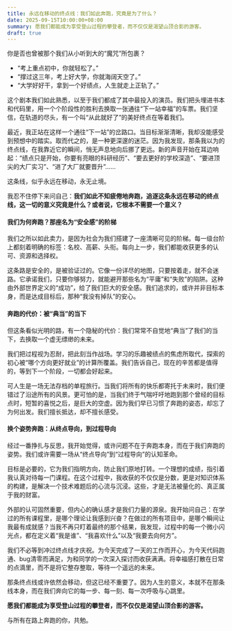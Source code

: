 ```yaml
---
title: 永远在移动的终点线：我们如此奔跑，究竟是为了什么？
date: 2025-09-15T10:00:00+08:00
summary: 愿我们都能成为享受登山过程的攀登者，而不仅仅是渴望山顶合影的游客。
draft: true
---
```

你是否也曾被那个我们从小听到大的“魔咒”所包裹？
*   “考上重点初中，你就轻松了。”  
* “撑过这三年，考上好大学，你就海阔天空了。”  
* “大学好好干，拿到一个好绩点，人生就走上正轨了。”

这个剧本我们如此熟悉，以至于我们都成了其中最投入的演员。我们把头埋进书本和代码里，用一个个阶段性的胜利去换取一张通往“下一站幸福”的车票。我们坚信，在轨道的尽头，有一个叫“从此就好了”的美好终点在等着我们。

最近，我正站在这样一个通往“下一站”的岔路口。当目标渐渐清晰，我却没能感受到预想中的踏实。取而代之的，是一种更深邃的迷茫。因为我发现，那条我以为的终点线，在我靠近它的瞬间，悄无声息地向后挪了更远。新的声音开始在耳边响起：“绩点只是开始，你要有亮眼的科研经历”、“要去更好的学校深造”、“要进顶尖的大厂实习”、“进了大厂就要晋升”……

这条线，似乎永远在移动，永无止境。

我忍不住停下来问自己：**我们如此不知疲倦地奔跑，追逐这条永远在移动的终点线，这一切的意义究竟是什么？或者说，它根本不需要一个意义？**

#### **我们为何奔跑？那座名为“安全感”的阶梯**

我们之所以如此卖力，是因为社会为我们搭建了一座清晰可见的阶梯。每一级台阶上都刻着明确的标签：名校、高薪、头衔。每向上一步，我们都能收获更多的认可、资源和选择权。

这条路是安全的，是被验证过的。它像一份详尽的地图，只要按着走，就不会迷路。它承诺我们，只要你够努力，就能避开那些名为“平庸”和“失败”的陷阱。这种由外部世界定义的“成功”，给了我们巨大的安全感。我们追求的，或许并非目标本身，而是达成目标后，那种“我没有掉队”的安心。

#### **奔跑的代价：被“典当”的当下**

但这条看似光明的路，有一个隐秘的代价：我们常常不自觉地“典当”了我们的当下，去换取一个虚无缥缈的未来。

我们把过程视为忍耐，把此刻当作战场。学习的乐趣被绩点的焦虑所取代，探索的初心被“哪个方向更好就业”的计算所覆盖。我们告诉自己，现在的辛苦都是值得的，等到下一个阶段，一切都会好起来。

可人生是一场无法存档的单程旅行。当我们将所有的快乐都寄托于未来时，我们便错过了沿途所有的风景。更可怕的是，当我们终于气喘吁吁地跑到那个曾经的目标点时，短暂的喜悦之后，是巨大的空虚。因为我们早已习惯了奔跑的姿态，却忘了为何出发。我们擅长抵达，却不擅长感受。

#### **换个姿势奔跑：从终点导向，到过程导向**

经过一番挣扎与反思，我开始觉得，或许问题不在于奔跑本身，而在于我们奔跑的姿势。我们或许需要一场从“终点导向”到“过程导向”的认知革命。

目标是必要的，它为我们指明方向，防止我们原地打转。一个理想的成绩，指引着我认真对待每一门课程。在这个过程中，我收获的不仅仅是分数，更是对知识体系的构建，是解决一个技术难题后的心流与沉浸。这些，才是无法被量化的、真正属于我的财富。

外部的认可固然重要，但内心的确认感才是我们力量的源泉。我开始问自己：在学过的所有课程里，是哪个理论让我感到兴奋？在做过的所有项目中，是哪个瞬间让我最有成就感？当我不再只盯着最终的那个结果，我发现，过程中的每一个微小闪光点，都在定义着“我是谁”、“我喜欢什么”以及“我要去向何方”。

我们不必等到冲过终点线才庆祝。为今天完成了一天的工作而开心，为今天代码跑通、bug清零而满足，为和同学的一次深入探讨而收获满满。将幸福感打散在日常的点滴里，而不是将它整存整取，等待一个遥远的未来。

那条终点线或许依然会移动，但这已经不重要了。因为人生的意义，本就不在那条线本身，而在我们奔向它的每一步、每一刻、每一次呼吸与心跳里。

**愿我们都能成为享受登山过程的攀登者，而不仅仅是渴望山顶合影的游客。**

与所有在路上奔跑的你，共勉。